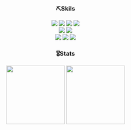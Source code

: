 <div align="center">
    <h3>⛏️Skils</h3>
    <div>
        <img src="https://img.shields.io/badge/HTML5-E34F26?style=flat-square&logo=HTML5&logoColor=white"/>
        <img src="https://img.shields.io/badge/CSS3-1572B6?style=flat-square&logo=CSS3&logoColor=white"/>
        <img src="https://img.shields.io/badge/JavaScript-ffcc00?style=flat-square&logo=JavaScript&logoColor=white"/>
        <img src="https://img.shields.io/badge/TypeScript-3178C6?style=flat-square&logo=TypeScript&logoColor=white"/><br />
        <img src="https://img.shields.io/badge/React-00baff?style=flat-square&logo=React&logoColor=white"/>
        <img src="https://img.shields.io/badge/Next.js-000000?style=flat-square&logo=Next.js&logoColor=white"/><br />
        <img src="https://img.shields.io/badge/styled--components-DB7093?style=flat-square&logo=StyledComponents&logoColor=white"/>
        <img src="https://img.shields.io/badge/Redux-764ABC?style=flat-square&logo=Redux&logoColor=white"/>
        <img src="https://img.shields.io/badge/Recoil-3578E5?style=flat-square&logo=Recoil&logoColor=white"/><br />
    </div>
    <h3>🎖️Stats</h3>
    <div>
        <img height=160 src="https://github-readme-stats.vercel.app/api?username=js43o&show_icons=true">
        <img height=160 src="http://mazassumnida.wtf/api/v2/generate_badge?boj=js43o" />
    </div>
</div>

